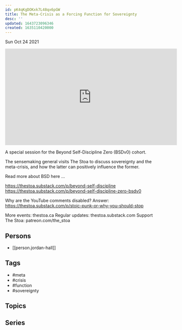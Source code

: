 ```yaml
---
id: pK4qKgDOKxk7L48qx6pGW
title: The Meta-Crisis as a Forcing Function for Sovereignty
desc: ''
updated: 1643723096346
created: 1635110420000
---
```





Sun Oct 24 2021

<iframe width="560" height="315" src="https://www.youtube.com/embed/4sXFiDh0xgo" title="The Meta-Crisis as a Forcing Function for Sovereignty w/ Jordan Hall" frameborder="0" allow="accelerometer; autoplay; clipboard-write; encrypted-media; gyroscope; picture-in-picture" allowfullscreen ></iframe>

A special session for the Beyond Self-Discipline Zero (BSDv0) cohort.

The sensemaking general visits The Stoa to discuss sovereignty and the meta-crisis, and how the latter can positively influence the former.

Read more about BSD here ...

https://thestoa.substack.com/p/beyond-self-discipline
https://thestoa.substack.com/p/beyond-self-discipline-zero-bsdv0

Why are the YouTube comments disabled? Answer: https://thestoa.substack.com/p/stoic-punk-or-why-you-should-stop

More events: thestoa.ca 
Regular updates: thestoa.substack.com 
Support The Stoa: patreon.com/the_stoa

## Persons

- [[person.jordan-hall]]

## Tags

- #meta
- #crisis
- #function
- #sovereignty

## Topics



## Series



